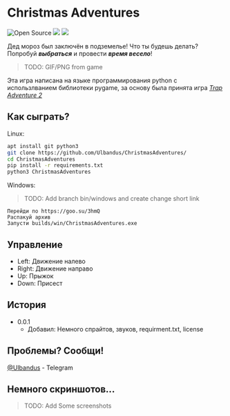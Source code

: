 # Christmas Adventures

![Open Source](https://img.shields.io/static/v1?label=OS&message=Open%20Source&color=White)
![](https://img.shields.io/static/v1?label=U&message=Unlicensed&color=black)
![](https://img.shields.io/static/v1?label=YL&message=YandexLyceumProject&color=red)

Дед мороз был заключён в подземелье! Что ты будешь делать?
Попробуй ***выбраться*** и провести ***время весело***!

> TODO: GIF/PNG from game

Эта игра написана на языке программирования python 
с использлванием библиотеки pygame, за основу была принята игра *[Trap Adventure 2](http://trapadventure2.org/)*

## Как сыграть?

Linux:

```sh
apt install git python3
git clone https://github.com/Ulbandus/ChristmasAdventures/
cd ChristmasAdventures
pip install -r requirements.txt
python3 ChristmasAdventures 
```

Windows:
> TODO: Add branch bin/windows and create change short link 

```
Перейди по https://goo.su/3hmQ
Распакуй архив
Запусти builds/win/ChristmasAdventures.exe
```

## Управление

* Left: Движение налево
* Right: Движение направо
* Up: Прыжок
* Down: Присест

## История

* 0.0.1
    * Добавил: Немного спрайтов, звуков, requirment.txt, license

## Проблемы? Сообщи!

[@Ulbandus](https://tlgg.ru/Ulbandus) - Telegram

## Немного скриншотов...
> TODO: Add Some screenshots
